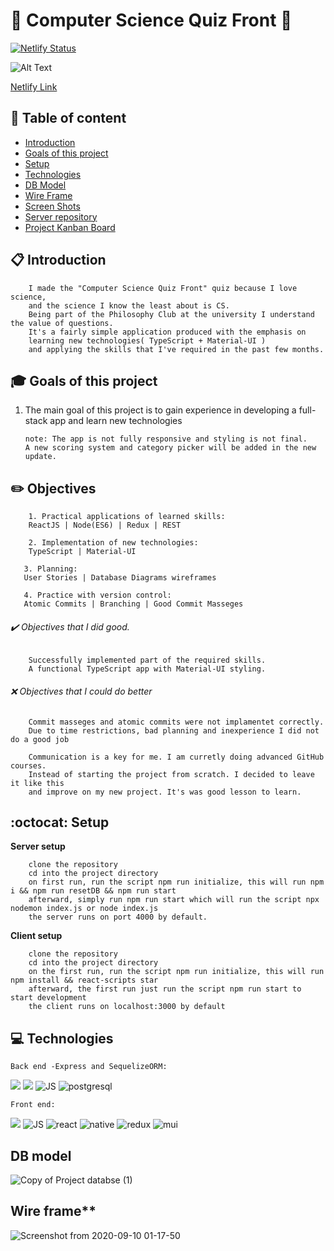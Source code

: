 # :rocket: Computer Science Quiz Front :satellite:

[![Netlify Status](https://api.netlify.com/api/v1/badges/b942ebe7-0e49-47c5-b84c-59aa49768789/deploy-status)](https://app.netlify.com/sites/cool-trivia-quizer/deploys)
 

![Alt Text](https://media.giphy.com/media/V0r3WbvvL1NAp3I8wO/giphy.gif)

[Netlify Link](https://cool-trivia-quizer.netlify.app/)

## :pushpin: Table of content
- [Introduction](#Introduction)
- [Goals of this project](#Goals-of-this-project)
- [Setup](#Setup)
- [Technologies](#Technologies)
- [DB Model](#DB-model)
- [Wire Frame](#Wire-frame)
- [Screen Shots](#Screen-shots)
- [Server repository](https://github.com/mayallzObject/cool-trivia-back)
- [Project Kanban Board](https://github.com/mayallzObject/cool-trivia-front/projects/1)


## :clipboard: Introduction
        I made the "Computer Science Quiz Front" quiz because I love science,
        and the science I know the least about is CS.
        Being part of the Philosophy Club at the university I understand the value of questions.  
        It's a fairly simple application produced with the emphasis on 
        learning new technologies( TypeScript + Material-UI ) 
        and applying the skills that I've required in the past few months.
  
## :mortar_board: Goals of this project

 1. The main goal of this project is to gain experience in developing a full-stack app and learn new technologies
        
        note: The app is not fully responsive and styling is not final. 
        A new scoring system and category picker will be added in the new update.

##  :pencil2: Objectives 
   
        1. Practical applications of learned skills: 
        ReactJS | Node(ES6) | Redux | REST  
   
        2. Implementation of new technologies:
        TypeScript | Material-UI
   
       3. Planning: 
       User Stories | Database Diagrams wireframes
   
       4. Practice with version control: 
       Atomic Commits | Branching | Good Commit Masseges  
  
  
###### :heavy_check_mark: Objectives that I did good. 
     
        Successfully implemented part of the required skills.
        A functional TypeScript app with Material-UI styling.
   
   
###### :x: Objectives that I could do better 
     
        Commit masseges and atomic commits were not implamentet correctly.
        Due to time restrictions, bad planning and inexperience I did not do a good job
        
        Communication is a key for me. I am curretly doing advanced GitHub courses.
        Instead of starting the project from scratch. I decided to leave it like this
        and improve on my new project. It's was good lesson to learn. 

## :octocat: Setup
**Server setup**
    
        clone the repository
        cd into the project directory
        on first run, run the script npm run initialize, this will run npm i && npm run resetDB && npm run start
        afterward, simply run npm run start which will run the script npx nodemon index.js or node index.js
        the server runs on port 4000 by default.


**Client setup**

        clone the repository
        cd into the project directory
        on the first run, run the script npm run initialize, this will run npm install && react-scripts star
        afterward, the first run just run the script npm run start to start development
        the client runs on localhost:3000 by default


## :computer:  Technologies

    Back end -Express and SequelizeORM:

  <img            
           src="https://img.icons8.com/nolan/48/api-settings.png"
          />
                  <img 
                    src="https://img.icons8.com/color/48/000000/nodejs.png"
                  />
                  <img
                    src="https://img.icons8.com/color/48/000000/javascript.png"
                    alt="JS"
                  />
                  <img src="https://img.icons8.com/color/48/000000/postgreesql.png"
                  alt="postgresql"
                  />


    Front end:
 <img 
           src="https://img.icons8.com/color/48/000000/nodejs.png"
          />
                  <img
                    src="https://img.icons8.com/color/48/000000/javascript.png"
                    alt="JS"
                  />
                  <img
                    src="https://img.icons8.com/color/48/000000/typescript.png"
                    alt="react"
                  />
                  <img
                    src="https://img.icons8.com/nolan/48/react-native.png"
                    alt="native"
                  />
                  <img
                    src="https://img.icons8.com/color/48/000000/redux.png"
                    alt="redux"
                  />
                  <img
                    src="https://img.icons8.com/color/48/000000/material-ui.png"
                    alt="mui"
                  />
                  
## DB model                  
![Copy of Project databse  (1)](https://user-images.githubusercontent.com/66206483/92661749-934a7700-f2fd-11ea-8a86-2d8be33fe21b.png)

## Wire frame** 
![Screenshot from 2020-09-10 01-17-50](https://user-images.githubusercontent.com/66206483/92664147-816bd280-f303-11ea-82bb-0b90c98ebaa3.png)
             
                  





